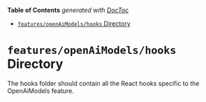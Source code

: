 <!-- START doctoc generated TOC please keep comment here to allow auto update -->
<!-- DON'T EDIT THIS SECTION, INSTEAD RE-RUN doctoc TO UPDATE -->

**Table of Contents** _generated with [DocToc](https://github.com/thlorenz/doctoc)_

- [`features/openAiModels/hooks` Directory](#featuresopenaimodelshooks-directory)

<!-- END doctoc generated TOC please keep comment here to allow auto update -->

# `features/openAiModels/hooks` Directory

The hooks folder should contain all the React hooks specific to the OpenAiModels feature.
